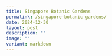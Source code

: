 ```yaml
---
title: Singapore Botanic Gardens
permalink: /singapore-botanic-gardens/
date: 2024-12-30
layout: post
description: ""
image: ""
variant: markdown
---
```

